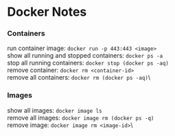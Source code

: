 # Docker Notes

### Containers

run container image: `docker run -p 443:443 <image>`\
show all running and stopped containers: `docker ps -a`\
stop all running containers: `docker stop (docker ps -aq)`\
remove container: `docker rm <container-id>`\
remove all containers: `docker rm (docker ps -aq)`\

### Images

show all images: `docker image ls`\
remove all images: `docker image rm (docker ps -q)`\
remove image: `docker image rm <image-id>`\
